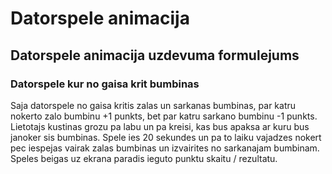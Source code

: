 # Datorspele animacija
## Datorspele animacija uzdevuma formulejums
### Datorspele kur no gaisa krit bumbinas
Saja datorspele no gaisa kritis zalas un sarkanas bumbinas, par katru nokerto zalo bumbinu +1 punkts, bet par katru sarkano bumbinu -1 punkts.
Lietotajs kustinas grozu pa labu un pa kreisi, kas bus apaksa ar kuru bus janoker sis bumbinas.
Spele ies 20 sekundes un pa to laiku vajadzes nokert pec iespejas vairak zalas bumbinas un izvairites no sarkanajam bumbinam.
Speles beigas uz ekrana paradis ieguto punktu skaitu / rezultatu.